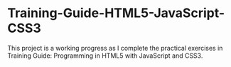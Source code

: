 # Training-Guide-HTML5-JavaScript-CSS3

This project is a working progress as I complete the practical exercises in Training Guide: Programming in HTML5 with JavaScript and CSS3.
